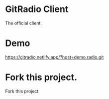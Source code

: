 # GitRadio Client

The official client.

# Demo
https://gitradio.netlify.app/?host=demo.radio.git
# Fork this project.
Fork this project
